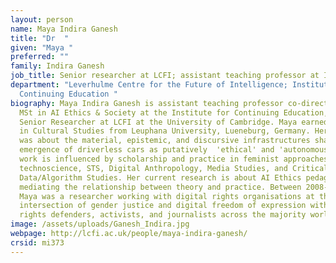 ```yaml
---
layout: person
name: Maya Indira Ganesh
title: "Dr  "
given: "Maya "
preferred: ""
family: Indira Ganesh
job_title: Senior researcher at LCFI; assistant teaching professor at ICE
department: "Leverhulme Centre for the Future of Intelligence; Institute for
  Continuing Education "
biography: Maya Indira Ganesh is assistant teaching professor co-directing the
  MSt in AI Ethics & Society at the Institute for Continuing Education, and a
  Senior Researcher at LCFI at the University of Cambridge. Maya earned a Drphil
  in Cultural Studies from Leuphana University, Lueneburg, Germany. Her thesis
  was about the material, epistemic, and discursive infrastructures shaping the
  emergence of driverless cars as putatively  'ethical' and 'autonomous'. Her
  work is influenced by scholarship and practice in feminist approaches to
  technoscience, STS, Digital Anthropology, Media Studies, and Critical
  Data/Algorithm Studies. Her current research is about AI Ethics pedagogy in
  mediating the relationship between theory and practice. Between 2008-2017,
  Maya was a researcher working with digital rights organisations at the
  intersection of gender justice and digital freedom of expression with human
  rights defenders, activists, and journalists across the majority world.
image: /assets/uploads/Ganesh_Indira.jpg
webpage: http://lcfi.ac.uk/people/maya-indira-ganesh/
crsid: mi373
---
```

